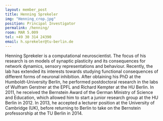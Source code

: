 ```yaml
---
layout: member_post
title: Henning Sprekeler
img: "Henning_crop.jpg"
position: Principal Investigator
permalink: /henning/
room: MAR 5.009
tel: +49 30 314 24390
email: h.sprekeler@tu-berlin.de
---
```

Henning Sprekeler is a computational neuroscientist. The focus of his research is on models of synaptic plasticity and its consequences for network dynamics, sensory representations and behaviour. Recently, the lab has extended its interests towards studying functional consequences of different forms of neuronal inhibition. After obtaining his PhD at the Humboldt-University Berlin, he performed postdoctoral research in the labs of Wulfram Gerstner at the EPFL and Richard Kempter at the HU Berlin. In 2011, he received the Bernstein Award of the German Ministry of Science and Education, which allowed him to start a junior research group at the HU Berlin in 2012. In 2013, he accepted a lecturer position at the University of Cambridge (UK), before returning to Berlin to take on the Bernstein professorship at the TU Berlin in 2014.
